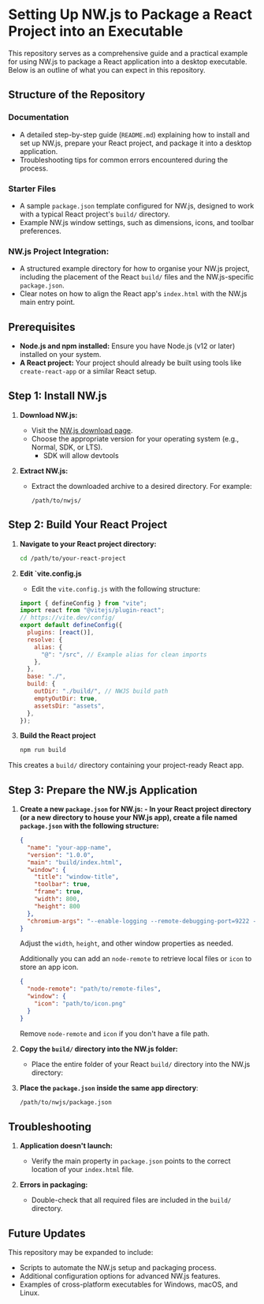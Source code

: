 # Setting Up NW.js to Package a React Project into an Executable

This repository serves as a comprehensive guide and a practical example for using NW.js to package a React application into a desktop executable. Below is an outline of what you can expect in this repository.

## Structure of the Repository

### Documentation

- A detailed step-by-step guide (`README.md`) explaining how to install and set up NW.js, prepare your React project, and package it into a desktop application.
- Troubleshooting tips for common errors encountered during the process.

### Starter Files

- A sample `package.json` template configured for NW.js, designed to work with a typical React project's `build/` directory.
- Example NW.js window settings, such as dimensions, icons, and toolbar preferences.

### NW.js Project Integration:

- A structured example directory for how to organise your NW.js project, including the placement of the React `build/` files and the NW.js-specific `package.json`.
- Clear notes on how to align the React app's `index.html` with the NW.js main entry point.

## Prerequisites

- **Node.js and npm installed:** Ensure you have Node.js (v12 or later) installed on your system.
- **A React project:** Your project should already be built using tools like `create-react-app` or a similar React setup.

## Step 1: Install NW.js

1. **Download NW.js:**

   - Visit the [NW.js download page](https://nwjs.io/downloads/).
   - Choose the appropriate version for your operating system (e.g., Normal, SDK, or LTS).
     - SDK will allow devtools

2. **Extract NW.js:**
   - Extract the downloaded archive to a desired directory. For example:
     ```
     /path/to/nwjs/
     ```

## Step 2: Build Your React Project

1. **Navigate to your React project directory:**
   ```bash
   cd /path/to/your-react-project
   ```
2. **Edit `vite.config.js**

   - Edit the `vite.config.js` with the following structure:

   ```javascript
   import { defineConfig } from "vite";
   import react from "@vitejs/plugin-react";
   // https://vite.dev/config/
   export default defineConfig({
     plugins: [react()],
     resolve: {
       alias: {
         "@": "/src", // Example alias for clean imports
       },
     },
     base: "./",
     build: {
       outDir: "./build/", // NWJS build path
       emptyOutDir: true,
       assetsDir: "assets",
     },
   });
   ```

3. **Build the React project**
   ```bash
   npm run build
   ```

This creates a `build/` directory containing your project-ready React app.

## Step 3: Prepare the NW.js Application

1.  **Create a new `package.json` for NW.js: - In your React project directory (or a new directory to house your NW.js app), create a file named `package.json` with the following structure:**

    ```json
    {
      "name": "your-app-name",
      "version": "1.0.0",
      "main": "build/index.html",
      "window": {
        "title": "window-title",
        "toolbar": true,
        "frame": true,
        "width": 800,
        "height": 800
      },
      "chromium-args": "--enable-logging --remote-debugging-port=9222 --no-sandbox"
    }
    ```

    Adjust the `width`, `height`, and other window properties as needed.<br>

    Additionally you can add an `node-remote` to retrieve local files or `icon` to store an app icon.

    ```json
    {
      "node-remote": "path/to/remote-files",
      "window": {
        "icon": "path/to/icon.png"
      }
    }
    ```

    Remove `node-remote` and `icon` if you don't have a file path.

2.  **Copy the `build/` directory into the NW.js folder:**

    - Place the entire folder of your React `build/` directory into the NW.js directory:

3.  **Place the `package.json` inside the same app directory**:
    ```bash
    /path/to/nwjs/package.json
    ```

## Troubleshooting

1. **Application doesn't launch:**

   - Verify the main property in `package.json` points to the correct location of your `index.html` file.

2. **Errors in packaging:**
   - Double-check that all required files are included in the `build/` directory.

## Future Updates

This repository may be expanded to include:

- Scripts to automate the NW.js setup and packaging process.
- Additional configuration options for advanced NW.js features.
- Examples of cross-platform executables for Windows, macOS, and Linux.
